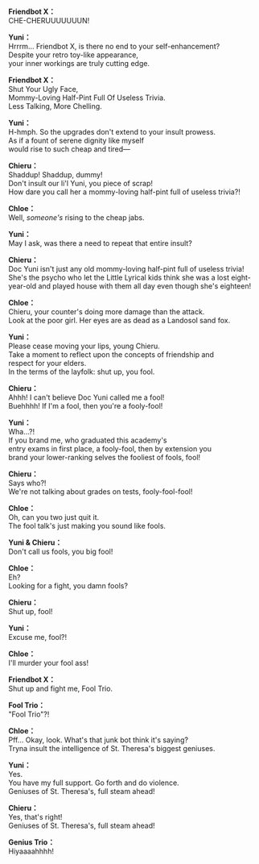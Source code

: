 # 

  
**Friendbot X：**  
CHE-CHERUUUUUUUN!  
  
**Yuni：**  
Hrrrm... Friendbot X, is there no end to your self-enhancement?  
Despite your retro toy-like appearance,  
your inner workings are truly cutting edge.  
  
**Friendbot X：**  
Shut Your Ugly Face,  
Mommy-Loving Half-Pint Full Of Useless Trivia.  
Less Talking, More Chelling.  
  
**Yuni：**  
H-hmph. So the upgrades don't extend to your insult prowess.  
As if a fount of serene dignity like myself  
would rise to such cheap and tired—  
  
**Chieru：**  
Shaddup! Shaddup, dummy!  
Don't insult our li'l Yuni, you piece of scrap!  
How dare you call her a mommy-loving half-pint full of useless trivia?!  
  
**Chloe：**  
Well, *someone's* rising to the cheap jabs.  
  
**Yuni：**  
May I ask, was there a need to repeat that entire insult?  
  
**Chieru：**  
Doc Yuni isn't just any old mommy-loving half-pint full of useless trivia!  
She's the psycho who let the Little Lyrical kids think she was a lost eight-  
year-old and played house with them all day even though she's eighteen!  
  
**Chloe：**  
Chieru, your counter's doing more damage than the attack.  
Look at the poor girl. Her eyes are as dead as a Landosol sand fox.  
  
**Yuni：**  
Please cease moving your lips, young Chieru.  
Take a moment to reflect upon the concepts of friendship and  
respect for your elders.  
 In the terms of the layfolk: shut up, you fool.  
  
**Chieru：**  
Ahhh! I can't believe Doc Yuni called me a fool!  
Buehhhh! If I'm a fool, then you're a fooly-fool!  
  
**Yuni：**  
Wha...?!  
 If you brand me, who graduated this academy's  
entry exams in first place, a fooly-fool, then by extension you  
brand your lower-ranking selves the fooliest of fools, fool!  
  
**Chieru：**  
Says who?!  
We're not talking about grades on tests, fooly-fool-fool!  
  
**Chloe：**  
Oh, can you two just quit it.  
The fool talk's just making you sound like fools.  
  
**Yuni & Chieru：**  
Don't call us fools, you big fool!  
  
**Chloe：**  
Eh?  
Looking for a fight, you damn fools?  
  
**Chieru：**  
Shut up, fool!  
  
**Yuni：**  
Excuse me, fool?!  
  
**Chloe：**  
I'll murder your fool ass!  
  
**Friendbot X：**  
Shut up and fight me, Fool Trio.  
  
**Fool Trio：**  
\"Fool Trio\"?!  
  
**Chloe：**  
Pff... Okay, look. What's that junk bot think it's saying?  
Tryna insult the intelligence of St. Theresa's biggest geniuses.  
  
**Yuni：**  
Yes.  
You have my full support. Go forth and do violence.  
Geniuses of St. Theresa's, full steam ahead!  
  
**Chieru：**  
Yes, that's right!  
Geniuses of St. Theresa's, full steam ahead!  
  
**Genius Trio：**  
Hiyaaaahhhh!  
